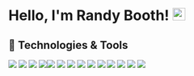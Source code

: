 # Hello, I'm Randy Booth! <img src="https://raw.githubusercontent.com/MartinHeinz/MartinHeinz/master/wave.gif" alt="" width="25px">

## 🔧 Technologies & Tools

![](https://img.shields.io/badge/Code-PHP-informational?style=flat&logo=php&logoColor=white&color=blue)
![](https://img.shields.io/badge/Code-Laravel-informational?style=flat&logo=laravel&logoColor=white&color=blue)
![](https://img.shields.io/badge/Code-JavaScript-informational?style=flat&logo=javascript&logoColor=white&color=blue)
![](https://img.shields.io/badge/Code-Vue.js-informational?style=flat&logo=vue.js&logoColor=white&color=blue)![](https://img.shields.io/badge/Editor-VS_Code-informational?style=flat&logo=visual-studio-code&logoColor=white&color=blue)
![](https://img.shields.io/badge/Editor-PhpStorm-informational?style=flat&logo=jetbrains&logoColor=white&color=blue)
![](https://img.shields.io/badge/Shell-Zsh-informational?style=flat&logo=&logoColor=white&color=blue)
![](https://img.shields.io/badge/Tools-Adobe_Photoshop-informational?style=flat&logo=adobe-photoshop&logoColor=white&color=blue)
![](https://img.shields.io/badge/Tools-iTerm-informational?style=flat&logo=&logoColor=white&color=blue)
![](https://img.shields.io/badge/Tools-Postman-informational?style=flat&logo=postman&logoColor=white&color=blue)
![](https://img.shields.io/badge/Tools-Table_Plus-informational?style=flat&logo=&logoColor=white&color=blue)
![](https://img.shields.io/badge/OS-Mac-informational?style=flat&logo=apple&logoColor=white&color=blue)
![](https://img.shields.io/badge/Cloud-Digital_Ocean-informational?style=flat&logo=digitalocean&logoColor=white&color=blue)
![](https://img.shields.io/badge/Server-Linux-informational?style=flat&logo=linux&logoColor=white&color=blue)
